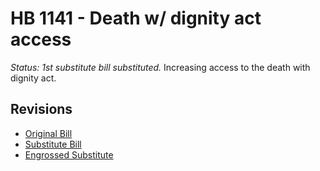 # HB 1141 - Death w/ dignity act access
*Status: 1st substitute bill substituted.*
Increasing access to the death with dignity act.

## Revisions
* [Original Bill](1/)
* [Substitute Bill](S/)
* [Engrossed Substitute](S.E/)